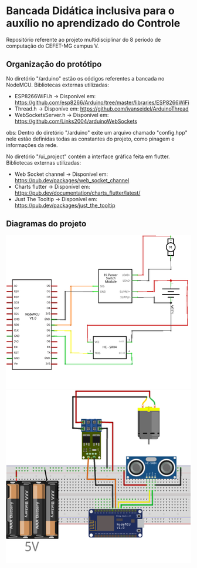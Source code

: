# Bancada Didática inclusiva para o auxílio no aprendizado do Controle

Repositório referente ao projeto multidisciplinar do 8 período de computação do CEFET-MG campus V.

## Organização do protótipo
No diretório "/arduino" estão os códigos referentes a bancada no NodeMCU.
Bibliotecas externas utilizadas:
* ESP8266WiFi.h -> Disponível em: <a href="https://github.com/esp8266/Arduino/tree/master/libraries/ESP8266WiFi">https://github.com/esp8266/Arduino/tree/master/libraries/ESP8266WiFi</a>
* Thread.h -> Disponíve em: <a href = "https://github.com/ivanseidel/ArduinoThread">https://github.com/ivanseidel/ArduinoThread</a>
* WebSocketsServer.h -> Disponível em: <a href="https://github.com/Links2004/arduinoWebSockets">https://github.com/Links2004/arduinoWebSockets</a>

obs: Dentro do diretório "/arduino" exite um arquivo chamado "config.hpp" nele estão definidas todas as constantes do projeto, como pinagem e informações da rede.

No diretório "/ui_project" contém a interface gráfica feita em flutter.
Bibliotecas externas utilizadas: 
* Web Socket channel -> Disponível em: <a href="https://pub.dev/packages/web_socket_channel">https://pub.dev/packages/web_socket_channel</a>
* Charts flutter -> Disponível em: <a href="https://pub.dev/documentation/charts_flutter/latest/">https://pub.dev/documentation/charts_flutter/latest/</a>
* Just The Tooltip -> Disponível em: <a href="https://pub.dev/packages/just_the_tooltip">https://pub.dev/packages/just_the_tooltip</a>
## Diagramas do projeto

![Diagrama2](diagrama_circuito.png)
![Diagrama2](esquema.png)
